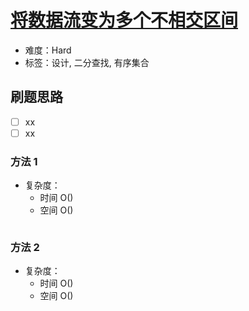 # [将数据流变为多个不相交区间](https://leetcode-cn.com/problems/data-stream-as-disjoint-intervals/)

- 难度：Hard
- 标签：设计, 二分查找, 有序集合

## 刷题思路

- [ ] xx
- [ ] xx

### 方法 1

- 复杂度：
    - 时间 O()
    - 空间 O()

``` js

```

### 方法 2

- 复杂度：
    - 时间 O()
    - 空间 O()

``` js

```
